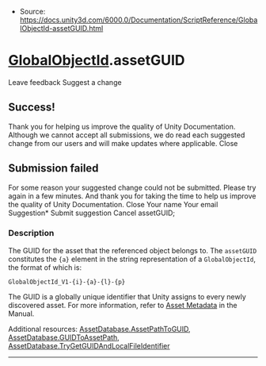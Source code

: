 * Source: https://docs.unity3d.com/6000.0/Documentation/ScriptReference/GlobalObjectId-assetGUID.html

#  [GlobalObjectId](https://docs.unity3d.com/6000.0/Documentation/ScriptReference/GlobalObjectId.html).assetGUID
Leave feedback
Suggest a change
## Success!
Thank you for helping us improve the quality of Unity Documentation. Although we cannot accept all submissions, we do read each suggested change from our users and will make updates where applicable.
Close
## Submission failed
For some reason your suggested change could not be submitted. Please <a>try again</a> in a few minutes. And thank you for taking the time to help us improve the quality of Unity Documentation.
Close
Your name Your email Suggestion* Submit suggestion
Cancel
assetGUID; 
### Description
The GUID for the asset that the referenced object belongs to.
The `assetGUID` constitutes the `{a}` element in the string representation of a `GlobalObjectId`, the format of which is:  
  
`GlobalObjectId_V1-{i}-{a}-{l}-{p}`  
  
The GUID is a globally unique identifier that Unity assigns to every newly discovered asset. For more information, refer to [Asset Metadata](https://docs.unity3d.com/6000.0/Documentation/Manual/AssetMetadata.html) in the Manual.  
  
Additional resources: [AssetDatabase.AssetPathToGUID](https://docs.unity3d.com/6000.0/Documentation/ScriptReference/AssetDatabase.AssetPathToGUID.html), [AssetDatabase.GUIDToAssetPath](https://docs.unity3d.com/6000.0/Documentation/ScriptReference/AssetDatabase.GUIDToAssetPath.html), [AssetDatabase.TryGetGUIDAndLocalFileIdentifier](https://docs.unity3d.com/6000.0/Documentation/ScriptReference/AssetDatabase.TryGetGUIDAndLocalFileIdentifier.html)
* * *

